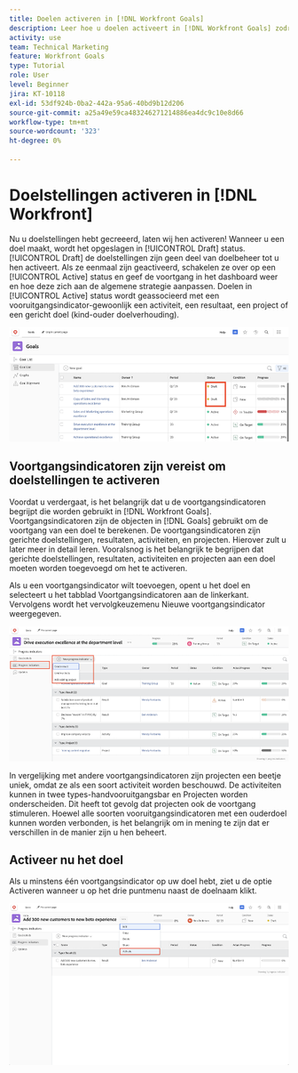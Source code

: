 ```yaml
---
title: Doelen activeren in [!DNL Workfront Goals]
description: Leer hoe u doelen activeert in [!DNL Workfront Goals] zodra u ze hebt gemaakt.
activity: use
team: Technical Marketing
feature: Workfront Goals
type: Tutorial
role: User
level: Beginner
jira: KT-10118
exl-id: 53df924b-0ba2-442a-95a6-40bd9b12d206
source-git-commit: a25a49e59ca483246271214886ea4dc9c10e8d66
workflow-type: tm+mt
source-wordcount: '323'
ht-degree: 0%

---
```


# Doelstellingen activeren in [!DNL Workfront]

Nu u doelstellingen hebt gecreeerd, laten wij hen activeren! Wanneer u een doel maakt, wordt het opgeslagen in [!UICONTROL Draft] status. [!UICONTROL Draft] de doelstellingen zijn geen deel van doelbeheer tot u hen activeert. Als ze eenmaal zijn geactiveerd, schakelen ze over op een [!UICONTROL Active] status en geef de voortgang in het dashboard weer en hoe deze zich aan de algemene strategie aanpassen. Doelen in [!UICONTROL Active] status wordt geassocieerd met een vooruitgangsindicator-gewoonlijk een activiteit, een resultaat, een project of een gericht doel (kind-ouder doelverhouding).

![Een screenshot van een doel in Workfront Goals in een conceptstatus](assets/04-workfront-goals-activate-goals.png)

## Voortgangsindicatoren zijn vereist om doelstellingen te activeren

Voordat u verdergaat, is het belangrijk dat u de voortgangsindicatoren begrijpt die worden gebruikt in [!DNL Workfront Goals]. Voortgangsindicatoren zijn de objecten in [!DNL Goals] gebruikt om de voortgang van een doel te berekenen. De voortgangsindicatoren zijn gerichte doelstellingen, resultaten, activiteiten, en projecten. Hierover zult u later meer in detail leren. Vooralsnog is het belangrijk te begrijpen dat gerichte doelstellingen, resultaten, activiteiten en projecten aan een doel moeten worden toegevoegd om het te activeren.

Als u een voortgangsindicator wilt toevoegen, opent u het doel en selecteert u het tabblad Voortgangsindicatoren aan de linkerkant. Vervolgens wordt het vervolgkeuzemenu Nieuwe voortgangsindicator weergegeven.

![Een schermafbeelding met resultaten, activiteiten en projecten en indicatoren voor de voortgang van het doel.](assets/05-workfront-goals-progress-indicators.png)

In vergelijking met andere voortgangsindicatoren zijn projecten een beetje uniek, omdat ze als een soort activiteit worden beschouwd. De activiteiten kunnen in twee types-handvooruitgangsbar en Projecten worden onderscheiden. Dit heeft tot gevolg dat projecten ook de voortgang stimuleren. Hoewel alle soorten vooruitgangsindicatoren met een ouderdoel kunnen worden verbonden, is het belangrijk om in mening te zijn dat er verschillen in de manier zijn u hen beheert.

## Activeer nu het doel

Als u minstens één voortgangsindicator op uw doel hebt, ziet u de optie Activeren wanneer u op het drie puntmenu naast de doelnaam klikt.

![Een schermafbeelding die laat zien hoe u een doel activeert.](assets/activate-a-goal-with-a-result.png)
